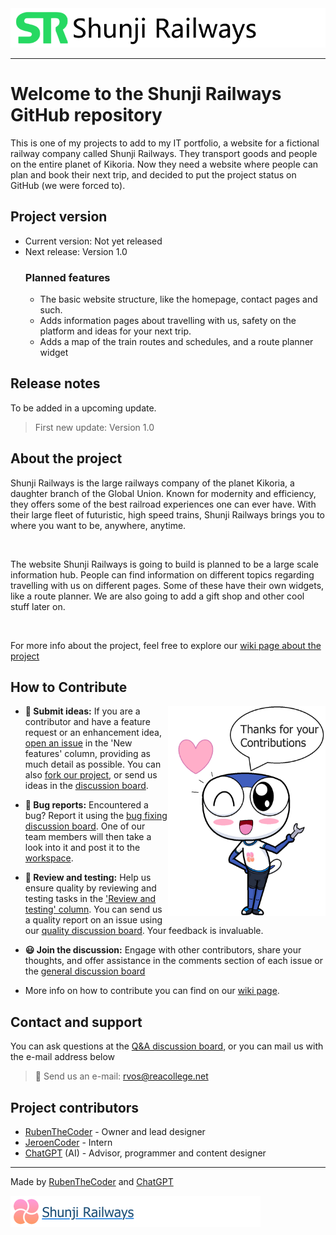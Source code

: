<img src="https://github.com/RubenTheCoder/Shunji-Railways-GitHub/blob/main/.github/images/Shunji%20banner%20small.png">

---

# Welcome to the Shunji Railways GitHub repository
This is one of my projects to add to my IT portfolio, a website for a fictional railway company called Shunji Railways.
They transport goods and people on the entire planet of Kikoria. Now they need a website where people can plan and book their next trip, and decided to put the project status on GitHub (we were forced to).



## Project version
- Current version: Not yet released
- Next release: Version 1.0
  ### Planned features
  - The basic website structure, like the homepage, contact pages and such.
  - Adds information pages about travelling with us, safety on the platform and ideas for your next trip.
  - Adds a map of the train routes and schedules, and a route planner widget



## Release notes
To be added in a upcoming update.
> First new update: Version 1.0



## About the project
Shunji Railways is the large railways company of the planet Kikoria, a daughter branch of the Global Union. Known for modernity and efficiency, they offers some of the best railroad experiences one can ever have. With their large fleet of futuristic, high speed trains, Shunji Railways brings you to where you want to be, anywhere, anytime.

<br>

The website Shunji Railways is going to build is planned to be a large scale information hub. People can find information on different topics regarding travelling with us on different pages. Some of these have their own widgets, like a route planner. We are also going to add a gift shop and other cool stuff later on.

<br>

For more info about the project, feel free to explore our [wiki page about the project](https://github.com/RubenTheCoder/Shunji-Railways-GitHub/wiki)

## How to Contribute

<img align="right" width="50%" src="https://github.com/RubenTheCoder/Shunji-Railways-GitHub/blob/main/.github/images/Thanks%20for%20Contributions%20Amesuki%20v2.png">

- **📨 Submit ideas:** If you are a contributor and have a feature request or an enhancement idea, [open an issue](https://github.com/users/RubenTheCoder/projects/4) in the 'New features' column, providing as much detail as possible. You can also [fork our project](https://github.com/RubenTheCoder/Shunji-Railways-GitHub/fork), or send us ideas in the [discussion board](https://github.com/RubenTheCoder/Shunji-Railways-GitHub/discussions/categories/ideas).

- **🔎 Bug reports:** Encountered a bug? Report it using the [bug fixing discussion board](https://github.com/RubenTheCoder/Shunji-Railways-GitHub/discussions/categories/bug-fixing). One of our team members will then take a look into it and post it to the [workspace](https://github.com/users/RubenTheCoder/projects/4).

- **🧪 Review and testing:** Help us ensure quality by reviewing and testing tasks in the ['Review and testing' column](https://github.com/users/RubenTheCoder/projects/4). You can send us a quality report on an issue using our [quality discussion board](https://github.com/RubenTheCoder/Shunji-Railways-GitHub/discussions/categories/quality-reports). Your feedback is invaluable.

- **😃 Join the discussion:** Engage with other contributors, share your thoughts, and offer assistance in the comments section of each issue or the [general discussion board](https://github.com/RubenTheCoder/Shunji-Railways-GitHub/discussions/categories/general)

- More info on how to contribute you can find on our [wiki page](https://github.com/RubenTheCoder/Shunji-Railways-GitHub/wiki).



## Contact and support
You can ask questions at the [Q&A discussion board](https://github.com/RubenTheCoder/Shunji-Railways-GitHub/discussions/categories/q-a), or you can mail us with the e-mail address below
> 📧 Send us an e-mail: rvos@reacollege.net


## Project contributors
- [RubenTheCoder](https://github.com/RubenTheCoder) - Owner and lead designer
- [JeroenCoder](https://github.com/JeroenCoder) - Intern
- [ChatGPT](https://chat.openai.com/) (AI) - Advisor, programmer and content designer

---

Made by [RubenTheCoder](https://github.com/RubenTheCoder) and [ChatGPT](https://chat.openai.com/)

<img height="50px" src="https://github.com/RubenTheCoder/Shunji-Railways-GitHub/blob/main/.github/images/Banner%202-small.png">
